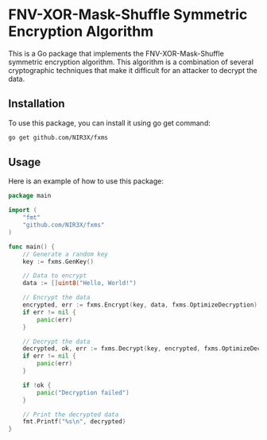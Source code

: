 # FNV-XOR-Mask-Shuffle Symmetric Encryption Algorithm

This is a Go package that implements the FNV-XOR-Mask-Shuffle symmetric encryption algorithm. This algorithm is a combination of several cryptographic techniques that make it difficult for an attacker to decrypt the data.

## Installation

To use this package, you can install it using go get command:

```bash
go get github.com/NIR3X/fxms
```

## Usage

Here is an example of how to use this package:

```go
package main

import (
	"fmt"
	"github.com/NIR3X/fxms"
)

func main() {
	// Generate a random key
	key := fxms.GenKey()

	// Data to encrypt
	data := []uint8("Hello, World!")

	// Encrypt the data
	encrypted, err := fxms.Encrypt(key, data, fxms.OptimizeDecryption)
	if err != nil {
		panic(err)
	}

	// Decrypt the data
	decrypted, ok, err := fxms.Decrypt(key, encrypted, fxms.OptimizeDecryption)
	if err != nil {
		panic(err)
	}

	if !ok {
		panic("Decryption failed")
	}

	// Print the decrypted data
	fmt.Printf("%s\n", decrypted)
}
```
